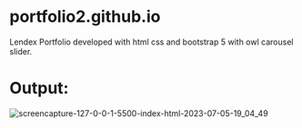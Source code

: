 # portfolio2.github.io
Lendex Portfolio developed with html css and bootstrap 5 with owl carousel slider.
#  Output:
![screencapture-127-0-0-1-5500-index-html-2023-07-05-19_04_49](https://github.com/Dilawarkhaninfo/portfolio2.github.io/assets/130894444/a4e8ee76-82d4-4872-923b-9dce17305490)
